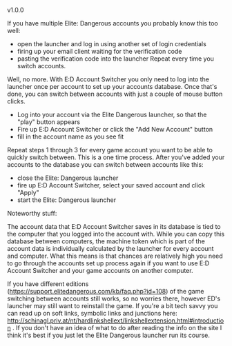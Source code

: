 v1.0.0

If you have multiple Elite: Dangerous accounts you probably know this too well:
- open the launcher and log in using another set of login credentials
- firing up your email client waiting for the verification code
- pasting the verification code into the launcher
Repeat every time you switch accounts.

Well, no more. With E:D Account Switcher you only need to log into the launcher once per account to set up your accounts database. Once that's done, you can switch between accounts with just a couple of mouse button clicks.

- Log into your account via the Elite Dangerous launcher, so that the "play" button appears
- Fire up E:D Account Switcher or click the "Add New Account" button
- fill in the account name as you see fit

Repeat steps 1 through 3 for every game account you want to be able to quickly switch between. This is a one time process. After you've added your accounts to the database you can switch between accounts like this:

- close the Elite: Dangerous launcher
- fire up E:D Account Switcher, select your saved account and click "Apply"
- start the Elite: Dangerous launcher



Noteworthy stuff:

The account data that E:D Account Switcher saves in its database is tied to the computer that you logged into the account with. While you can copy this database between computers, the machine token which is part of the account data is individually calculated by the launcher for every account and computer. What this means is that chances are relatively high you need to go through the accounts set up process again if you want to use E:D Account Switcher and your game accounts on another computer.

If you have different editions (https://support.elitedangerous.com/kb/faq.php?id=108) of the game switching between accounts still works, so no worries there, however ED's launcher may still want to reinstall the game. If you're a bit tech savvy you can read up on soft links, symbolic links and junctions here: http://schinagl.priv.at/nt/hardlinkshellext/linkshellextension.html#introduction . If you don't have an idea of what to do after reading the info on the site I think it's best if you just let the Elite Dangerous launcher run its course.